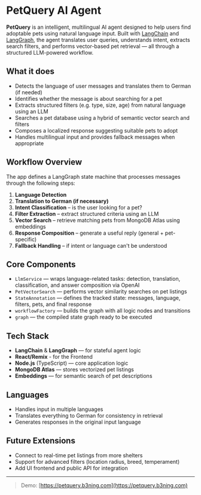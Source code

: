 # PetQuery AI Agent

**PetQuery** is an intelligent, multilingual AI agent designed to help users find adoptable pets using natural language input. Built with [LangChain](https://github.com/langchain-ai/langchain) and [LangGraph](https://github.com/langchain-ai/langgraph), the agent translates user queries, understands intent, extracts search filters, and performs vector-based pet retrieval — all through a structured LLM-powered workflow.

## What it does

- Detects the language of user messages and translates them to German (if needed)
- Identifies whether the message is about searching for a pet
- Extracts structured filters (e.g. type, size, age) from natural language using an LLM
- Searches a pet database using a hybrid of semantic vector search and filters
- Composes a localized response suggesting suitable pets to adopt
- Handles multilingual input and provides fallback messages when appropriate

## Workflow Overview

The app defines a LangGraph state machine that processes messages through the following steps:

1. **Language Detection**
2. **Translation to German (if necessary)**
3. **Intent Classification** – is the user looking for a pet?
4. **Filter Extraction** – extract structured criteria using an LLM
5. **Vector Search** – retrieve matching pets from MongoDB Atlas using embeddings
6. **Response Composition** – generate a useful reply (general + pet-specific)
7. **Fallback Handling** – if intent or language can't be understood

## Core Components

- `LlmService` — wraps language-related tasks: detection, translation, classification, and answer composition via OpenAI
- `PetVectorSearch` — performs vector similarity searches on pet listings
- `StateAnnotation` — defines the tracked state: messages, language, filters, pets, and final response
- `workflowFactory` — builds the graph with all logic nodes and transitions
- `graph` — the compiled state graph ready to be executed

## Tech Stack

- **LangChain** & **LangGraph** — for stateful agent logic
- **React/Remix** - for the Frontend
- **Node.js** (TypeScript) — core application logic
- **MongoDB Atlas** — stores vectorized pet listings
- **Embeddings** — for semantic search of pet descriptions

## Languages

- Handles input in multiple languages
- Translates everything to German for consistency in retrieval
- Generates responses in the original input language

## Future Extensions

- Connect to real-time pet listings from more shelters
- Support for advanced filters (location radius, breed, temperament)
- Add UI frontend and public API for integration

---

> Demo: [https://petquery.b3ning.com](https://petquery.b3ning.com)
